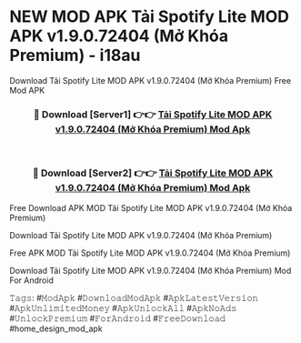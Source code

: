 # NEW MOD APK Tải Spotify Lite MOD APK v1.9.0.72404 (Mở Khóa Premium) - i18au
Download Tải Spotify Lite MOD APK v1.9.0.72404 (Mở Khóa Premium) Free Mod APK

<div align="center">
<h3>🔴 Download [Server1] 👉👉 <a href="https://apk-comot.site?title=Tải_Spotify_Lite_MOD_APK_v1.9.0.72404_(Mở_Khóa_Premium)">Tải Spotify Lite MOD APK v1.9.0.72404 (Mở Khóa Premium) Mod Apk</a></h3><br>

<h3>🔴 Download [Server2] 👉👉 <a href="https://apk-comot.site?title=Tải_Spotify_Lite_MOD_APK_v1.9.0.72404_(Mở_Khóa_Premium)">Tải Spotify Lite MOD APK v1.9.0.72404 (Mở Khóa Premium) Mod Apk</a></h3>
</div>


Free Download APK MOD Tải Spotify Lite MOD APK v1.9.0.72404 (Mở Khóa Premium)

Download Tải Spotify Lite MOD APK v1.9.0.72404 (Mở Khóa Premium) 

Free APK MOD Tải Spotify Lite MOD APK v1.9.0.72404 (Mở Khóa Premium) 

Download Tải Spotify Lite MOD APK v1.9.0.72404 (Mở Khóa Premium) Mod For Android

𝚃𝚊𝚐𝚜: #𝙼𝚘𝚍𝙰𝚙𝚔 #𝙳𝚘𝚠𝚗𝚕𝚘𝚊𝚍𝙼𝚘𝚍𝙰𝚙𝚔 #𝙰𝚙𝚔𝙻𝚊𝚝𝚎𝚜𝚝𝚅𝚎𝚛𝚜𝚒𝚘𝚗 #𝙰𝚙𝚔𝚄𝚗𝚕𝚒𝚖𝚒𝚝𝚎𝚍𝙼𝚘𝚗𝚎𝚢 #𝙰𝚙𝚔𝚄𝚗𝚕𝚘𝚌𝚔𝙰𝚕𝚕 #𝙰𝚙𝚔𝙽𝚘𝙰𝚍𝚜 #𝚄𝚗𝚕𝚘𝚌𝚔𝙿𝚛𝚎𝚖𝚒𝚞𝚖 #𝙵𝚘𝚛𝙰𝚗𝚍𝚛𝚘𝚒𝚍 #𝙵𝚛𝚎𝚎𝙳𝚘𝚠𝚗𝚕𝚘𝚊𝚍 #home_design_mod_apk